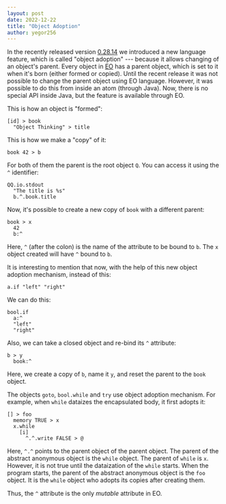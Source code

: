 ```yaml
---
layout: post
date: 2022-12-22
title: "Object Adoption"
author: yegor256
---
```


In the recently released version [0.28.14](https://github.com/objectionary/eo/releases/tag/0.28.14)
we introduced a new language feature, which is called "object adoption"
--- because it allows changing of an object's parent. Every object in
[EO](https://www.eolang.org) has a parent object, which is set to it when it's born
(either formed or copied). Until the recent release it was
not possible to change the parent object using EO language. However, it
was possible to do this from inside an atom (through Java).
Now, there is no special API inside Java, but the feature is available through EO.

<!--more-->

This is how an object is "formed":

```
[id] > book
  "Object Thinking" > title
```

This is how we make a "copy" of it:

```
book 42 > b
```

For both of them the parent is the root object `Q`. You can access it
using the `^` identifier:

```
QQ.io.stdout
  "The title is %s"
  b.^.book.title
```

Now, it's possible to create a new copy of `book` with a different parent:

```
book > x
  42
  b:^
```

Here, `^` (after the colon) is the name of the attribute to be bound to `b`.
The `x` object created will have `^` bound to `b`.

It is interesting to mention that now, with the help of this new object adoption mechanism,
instead of this:

```
a.if "left" "right"
```

We can do this:

```
bool.if
  a:^
  "left"
  "right"
```

Also, we can take a closed object and re-bind its `^` attribute:

```
b > y
  book:^
```

Here, we create a copy of `b`, name it `y`, and reset the parent to the `book` object.

The objects `goto`, `bool.while` and `try` use object adoption mechanism. For example,
when `while` dataizes the encapsulated body, it first adopts it:

```
[] > foo
  memory TRUE > x
  x.while
    [i]
      ^.^.write FALSE > @
```

Here, `^.^` points to the parent object of the parent object. The parent
of the abstract anonymous object is the `while` object. The parent of `while`
is `x`. However, it is not true until the dataization of the `while` starts.
When the program starts, the parent of the abstract anonymous object
is the `foo` object. It is the `while` object who adopts its copies after
creating them.

Thus, the `^` attribute is the only _mutable_ attribute in EO.

